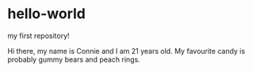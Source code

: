 # hello-world
my first repository!

Hi there, my name is Connie and I am 21 years old. My favourite candy is probably gummy bears and peach rings. 

